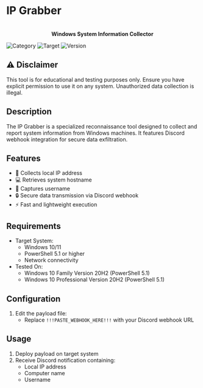 # IP Grabber

<p align="center">
  <br>
  <strong>Windows System Information Collector</strong>
</p>

![Category](https://img.shields.io/badge/Category-Reconnaissance-orange)
![Target](https://img.shields.io/badge/Target-Windows-blue)
![Version](https://img.shields.io/badge/Version-1.0-green)

## ⚠️ Disclaimer

This tool is for educational and testing purposes only. Ensure you have explicit permission to use it on any system. Unauthorized data collection is illegal.

## Description

The IP Grabber is a specialized reconnaissance tool designed to collect and report system information from Windows machines. It features Discord webhook integration for secure data exfiltration.

## Features

- 📡 Collects local IP address
- 💻 Retrieves system hostname
- 👤 Captures username
- 🔒 Secure data transmission via Discord webhook
- ⚡ Fast and lightweight execution

## Requirements

- Target System:
    - Windows 10/11
    - PowerShell 5.1 or higher
    - Network connectivity
- Tested On:
    - Windows 10 Family Version 20H2 (PowerShell 5.1)
    - Windows 10 Professional Version 20H2 (PowerShell 5.1)

## Configuration

1. Edit the payload file:
    - Replace `!!!PASTE_WEBHOOK_HERE!!!` with your Discord webhook URL

## Usage

1. Deploy payload on target system
2. Receive Discord notification containing:
    - Local IP address
    - Computer name
    - Username
